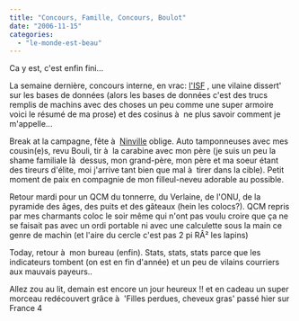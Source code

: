 ```yaml
---
title: "Concours, Famille, Concours, Boulot"
date: "2006-11-15"
categories: 
  - "le-monde-est-beau"
---
```


Ca y est, c'est enfin fini...

La semaine dernière, concours interne, en vrac: [l'ISF](http://www.impots.gouv.fr/portal/dgi/public/particuliers.impot?pageId=part_isf&espId=1&impot=ISF&sfid=50) , une vilaine dissert' sur les bases de données (alors les bases de données c'est des trucs remplis de machins avec des choses un peu comme une super armoire voici le résumé de ma prose) et des cosinus à  ne plus savoir comment je m'appelle...

Break at la campagne, fête à  [Ninville](http://www.quid.fr/communes.html?mode=detail&id=13248) oblige. Auto tamponneuses avec mes cousin(e)s, revu Bouli, tir à  la carabine avec mon père (je suis un peu la shame familiale là  dessus, mon grand-père, mon père et ma soeur étant des tireurs d'élite, moi j'arrive tant bien que mal à  tirer dans la cible). Petit moment de paix en compagnie de mon filleul-neveu adorable au possible.

Retour mardi pour un QCM du tonnerre, du Verlaine, de l'ONU, de la pyramide des âges, des puits et des gâteaux (hein les colocs?). QCM repris par mes charmants coloc le soir même qui n'ont pas voulu croire que ça ne se faisait pas avec un ordi portable ni avec une calculette sous la main ce genre de machin (et l'aire du cercle c'est pas 2 pi RÂ² les lapins)

Today, retour à  mon bureau (enfin). Stats, stats, stats parce que les indicateurs tombent (on est en fin d'année) et un peu de vilains courriers aux mauvais payeurs..

Allez zou au lit, demain est encore un jour heureux !! et en cadeau un super morceau redécouvert grâce à  'Filles perdues, cheveux gras' passé hier sur France 4
